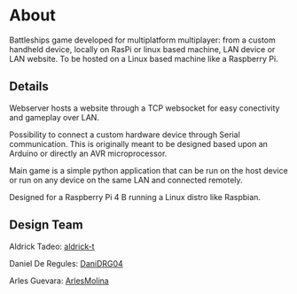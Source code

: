 # About
Battleships game developed for multiplatform multiplayer: from a custom handheld device, locally on RasPi or linux based machine, LAN device or LAN website. To be hosted on a Linux based machine like a Raspberry Pi.

## Details
Webserver hosts a website through a TCP websocket for easy conectivity and gameplay over LAN.

Possibility to connect a custom hardware device through Serial communication. This is originally meant to be designed based upon an Arduino or directly an AVR microprocessor.

Main game is a simple python application that can be run on the host device or run on any device on the same LAN and connected remotely.

Designed for a Raspberry Pi 4 B running a Linux distro like Raspbian.

## Design Team
Aldrick Tadeo: [aldrick-t](https://github.com/aldrick-t)

Daniel De Regules: [DaniDRG04](https://github.com/DaniDRG04)

Arles Guevara: [ArlesMolina](https://github.com/ArlesMolina)
